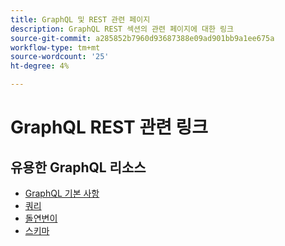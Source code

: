 ```yaml
---
title: GraphQL 및 REST 관련 페이지
description: GraphQL REST 섹션의 관련 페이지에 대한 링크
source-git-commit: a285852b7960d93687388e09ad901bb9a1ee675a
workflow-type: tm+mt
source-wordcount: '25'
ht-degree: 4%

---
```


# GraphQL REST 관련 링크

## 유용한 GraphQL 리소스

* [GraphQL 기본 사항](../graphql-rest/intro-graphql.md)
* [쿼리](../graphql-rest/graphql-queries.md)
* [돌연변이](../graphql-rest/graphql-mutations.md)
* [스키마](../graphql-rest/graphql-schema.md)
